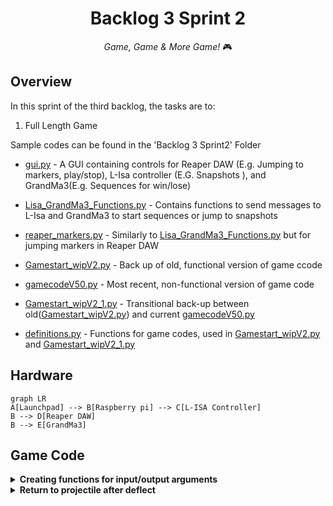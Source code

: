 <h1 align="center">
  Backlog 3 Sprint 2
</h1>

<p align="center">
  <i align="center">Game, Game & More Game! </i>🎮
</p>

## Overview
In this sprint of the third backlog, the tasks are to:
1. Full Length Game
   
Sample codes can be found in the 'Backlog 3 Sprint2' Folder

* [gui.py](./gui.py) - A GUI containing controls for Reaper DAW (E.g. Jumping to markers, play/stop), L-Isa controller (E.G. Snapshots ), and GrandMa3(E.g. Sequences for win/lose)

* [Lisa_GrandMa3_Functions.py](./Lisa_GrandMa3_Functions.py) - Contains functions to send messages to L-Isa and GrandMa3 to start sequences or jump to snapshots

* [reaper_markers.py](./reaper_markers.py) - Similarly to [Lisa_GrandMa3_Functions.py](./Lisa_GrandMa3_Functions.py) but for jumping markers in Reaper DAW

* [Gamestart_wipV2.py](./Gamestart_wipV2.py) - Back up of old, functional version of game ccode

* [gamecodeV50.py](./gamecodeV50.py) - Most recent, non-functional version of game code

* [Gamestart_wipV2_1.py](./Gamestart_wipV2_1.py) - Transitional back-up between old([Gamestart_wipV2.py](./Gamestart_wipV2.py)) and current [gamecodeV50.py](./gamecodeV50.py)

* [definitions.py](./definitions.py) - Functions for game codes, used in [Gamestart_wipV2.py](./Gamestart_wipV2.py) and [Gamestart_wipV2_1.py](./Gamestart_wipV2_1.py)

## Hardware
```mermaid
graph LR
A[Launchpad] --> B[Raspberry pi] --> C[L-ISA Controller]
B --> D[Reaper DAW]
B --> E[GrandMa3]
```

## Game Code
<details><summary><b>Creating functions for input/output arguments</b></summary>

</details>

<details><summary><b>Return to projectile after deflect</b></summary>

In [gamecodeV50.py](./gamecodeV50.py), this is achieved in lines 156 to 165, in the function
stg1prokectilesRandom
```
def stg1projectilesRandom():
    if random.randint(1,3) == 1:
        reaper_markers.stg1projectile2()
        print("Stage 1 Projectile 2 is firing")
    elif random.randint(1,3) == 2:
        reaper_markers.stg1projectile3()
        print("Stage 1 Projectile 3 is firing")
    else:
        reaper_markers.stg1projectile4()
        print("Stage 1 Projectile 4 is firing")
```

This funcion achieves the needed requirements by assigning each projectile marker to a number, and using `random.randint` with the range of the number of projectiles to randomly decide which projectile is jumped to.

With the random.randint, this allows for soft coding with future stages of the game.
</details>

